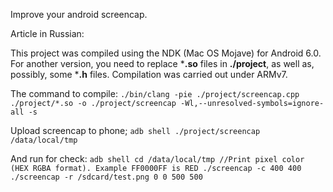 Improve your android screencap.

Article in Russian: 

This project was compiled using the NDK (Mac OS Mojave) for Android 6.0. For another version, you need to replace ***.so** files in **./project**, as well as, possibly, some ***.h** files. Compilation was carried out under ARMv7.

The command to compile:
`./bin/clang -pie ./project/screencap.cpp ./project/*.so -o ./project/screencap -Wl,--unresolved-symbols=ignore-all -s`

Upload screencap to phone;
`adb shell ./project/screencap /data/local/tmp`

And run for check:
`adb shell
cd /data/local/tmp
//Print pixel color (HEX RGBA format). Example FF0000FF is RED
./screencap -с 400 400
./screencap -r /sdcard/test.png 0 0 500 500`
